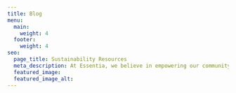 ```yaml
---
title: Blog
menu:
  main:
    weight: 4
  footer:
    weight: 4
seo:
  page_title: Sustainability Resources
  meta_description: At Essentia, we believe in empowering our community with knowledge. Stay informed, stay sustainable, and join the conversation shaping our energy future.
  featured_image:
  featured_image_alt:
---
```

